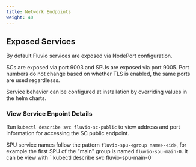```yaml
---
title: Network Endpoints
weight: 40
---
```


## Exposed Services

By default Fluvio services are exposed via NodePort configuration.

SCs are exposed via port 9003 and SPUs are exposed via port 9005. Port numbers do not change based on whether TLS is enabled, the same ports are used regardlesss.

Service behavior can be configured at installation by overriding values in the helm charts.

### View Service Enpoint Details

Run `kubectl describe svc fluvio-sc-public` to view address and port information for accessing the SC public endpoint.

SPU service names follow the pattern `fluvio-spu-<group name>-<id>`, for example the first SPU of the "main" group is named `fluvio-spu-main-0`. It can be view with ``kubectl describe svc fluvio-spu-main-0`